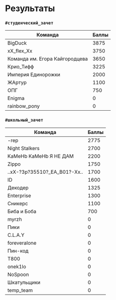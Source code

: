 # Результаты

### `#студенческий_зачет`
Команда                        |Баллы 
-------------------------------|----
|BigDuck                       |3875
|xX_flex_Xx                    |3750
|Команда им. Егора Кайгородцева|3650
|Крио_Тифф                     |3225
|Империя Единорожки            |2000
|ЖАртур                        |1100
|ОПГ                           |750
|Enigma                        |0   
|rainbow_pony                  |0  

### `#школьный_зачет`
Команда                        |Баллы 
|------------------------------|----|
|-rep                          |2775|
|Night Stalkers                |2700|
|KaMeHb KaMeHb Я НЕ ДАМ               |2200|
|Zippo                         |1750|
|..xX-?3p?35510?_EA_B01?-Xx..  |1700|
|ID                            |1600|
|Декодер                     |1325|
|Enterprise                    |1300|
|Сникерс                    |1100|
|Биба и Боба                  |700 |
|myrzh                         |0   |
|Пики                        |0   |
|C.L.A.Y                       |0   |
|foreveralone                  |0   |
|Пин-код                      |0   |
|T800                          |0   |
|onek1lo                       |0   |
|NoSpoon                       |0   |
|Шкатульщики                  |0   |
|temp_team                     |0   |
